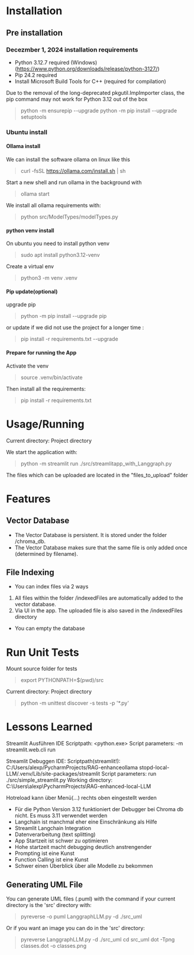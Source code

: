 # Installation

## Pre installation

### Decezmber 1, 2024 installation requirements

- Python 3.12.7 required (Windows) (https://www.python.org/downloads/release/python-3127/)
- Pip 24.2 required
- Install Microsoft Build Tools for C++ (required for compilation)

Due to the removal of the long-deprecated pkgutil.ImpImporter class, the pip command may not work for Python 3.12 out of
the box
> python -m ensurepip --upgrade
> python -m pip install --upgrade setuptools

### Ubuntu install

#### Ollama install

We can install the software ollama on linux like this
> curl -fsSL https://ollama.com/install.sh | sh

Start a new shell and run ollama in the background with
> ollama start

We install all ollama requirements with:
> python src/ModelTypes/modelTypes.py

#### python venv install

On ubuntu you need to install python venv
> sudo apt install python3.12-venv

Create a virtual env
> python3 -m venv .venv

#### Pip update(optional)

upgrade pip
> python -m pip install --upgrade pip

or update if we did not use the project for a longer time :
> pip install -r requirements.txt --upgrade

#### Prepare for running the App

Activate the venv
> source .venv/bin/activate

Then install all the requirements:
> pip install -r requirements.txt

# Usage/Running

Current directory: Project directory

We start the application with:
> python -m streamlit run ./src/streamlitapp_with_Langgraph.py

The files which can be uploaded are located in the "files_to_upload" folder

# Features

## Vector Database

- The Vector Database is persistent. It is stored under the folder /chroma_db.
- The Vector Database makes sure that the same file is only added once (determined by filename).

## File Indexing

- You can index files via 2 ways

1. All files within the folder /indexedFiles are automatically added to the vector database.
2. Via UI in the app. The uploaded file is also saved in the /indexedFiles directory

- You can empty the database

# Run Unit Tests

Mount source folder for tests
> export PYTHONPATH=$(pwd)/src

Current directory: Project directory
> python -m unittest discover -s tests -p '*.py'

# Lessons Learned

Streamlit Ausführen IDE
Scriptpath: <python.exe>
Script parameters: -m streamlit.web.cli run

Streamlit Debuggen IDE:
Scriptpath(streamlit!): C:/Users/alexp/PycharmProjects/RAG-enhanceollama
stopd-local-LLM/.venv/Lib/site-packages/streamlit
Script parameters: run ./src/simple_streamlit.py
Working directory: C:\Users\alexp\PycharmProjects\RAG-enhanced-local-LLM

Hotreload kann über Menü(...) rechts oben eingestellt werden

- Für die Python Version 3.12 funktioniert der Debugger bei Chroma db nicht. Es muss 3.11 verwendet werden
- Langchain ist manchmal eher eine Einschränkung als Hilfe
- Streamlit Langchain Integration
- Datenverarbeitung (text splitting)
- App Startzeit ist schwer zu optimieren
- Hohe startzeit macht debugging deutlich anstrengender
- Prompting ist eine Kunst
- Function Calling ist eine Kunst
- Schwer einen Überblick über alle Modelle zu bekommen

## Generating UML File

You can generate UML files (.puml) with the command if your current directory is the 'src' directory with:
> pyreverse -o puml LanggraphLLM.py -d ./src_uml

Or if you want an image you can do in the 'src' directory:
> pyreverse LanggraphLLM.py -d ./src_uml
> cd src_uml
> dot -Tpng classes.dot -o classes.png